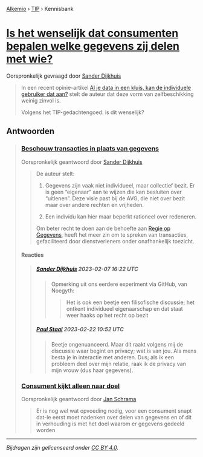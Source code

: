 [Alkemio](https://welcome.alkem.io/) › [TIP](https://alkem.io/tip/dashboard) › Kennisbank
# [Is het wenselijk dat consumenten bepalen welke gegevens zij delen met wie?](https://alkem.io/tip/collaboration/ishetwenselijkdat-8423)
Oorspronkelijk gevraagd door [Sander Dijkhuis](https://alkem.io/user/sander-dijkhuis-3912)
>In een recent opinie-artikel [Al je data in een kluis, kan de individuele gebruiker dat aan?](https://publicspaces.net/2022/11/10/al-je-data-in-een-kluis-kan-de-individuele-gebruiker-dat-aan/) stelt de auteur dat deze vorm van zelfbeschikking weinig zinvol is.
>
>Volgens het TIP-gedachtengoed: is dit wenselijk?
## Antwoorden
>### [Beschouw transacties in plaats van gegevens](https://alkem.io/tip/collaboration/ishetwenselijkdat-8423/posts/beschouwtransacties-3432)
>Oorspronkelijk geantwoord door [Sander Dijkhuis](https://alkem.io/tip/collaboration/ishetwenselijkdat-8423/posts/beschouwtransacties-3432)
>>De auteur stelt:
>>
>>
>>
>>1. Gegevens zijn vaak niet individueel, maar collectief bezit. Er is geen “eigenaar” aan te wijzen die kan besluiten over “uitlenen”. Deze visie past bij de AVG, die niet over bezit maar over andere rechten en vrijheden.
>>
>>2. Een individu kan hier maar beperkt rationeel over redeneren.
>>
>>
>>
>>Om beter recht te doen aan de behoefte aan [Regie op Gegevens](https://www.digitaleoverheid.nl/overzicht-van-alle-onderwerpen/regie-op-gegevens/), heeft het meer zin om te spreken van transacties, gefaciliteerd door dienstverleners onder onafhankelijk toezicht.
>#### Reacties
>>##### [Sander Dijkhuis](https://alkem.io/user/sander-dijkhuis-3912) 2023-02-07 16:22 UTC
>>>Opmerking uit ons eerdere experiment via GitHub, van Noegyth:
>>>
>>>> Het is ook een beetje een filisofische discussie; het ontkent individueel eigenaarschap en dat staat weer haaks op het recht op bezit
>>##### [Paul Staal](https://alkem.io/user/paul-staal-854) 2023-02-22 10:52 UTC
>>>Beetje ongenuanceerd. Maar dit raakt volgens mij de discussie waar begint en privacy; wat is van jou. Als mens besta je in interactie met anderen. Dus; als ik een probleem deel over mijn relatie, raak ik de privacy van mijn vrouw (dus haar gegevens).
>### [Consument kijkt alleen naar doel](https://alkem.io/tip/collaboration/ishetwenselijkdat-8423/posts/consumentkijktalle-5081)
>Oorspronkelijk geantwoord door [Jan Schrama](https://alkem.io/tip/collaboration/ishetwenselijkdat-8423/posts/consumentkijktalle-5081)
>>Er is nog wel wat opvoeding nodig, voor een consument snapt dat-ie eerst moet nadenken over delen van gegevens en of dit in verhouding  is met het doel waarom er gegevens gedeeld worden
* * *
_Bijdragen zijn gelicenseerd onder [CC BY 4.0](https://creativecommons.org/licenses/by/4.0/deed.nl)._
